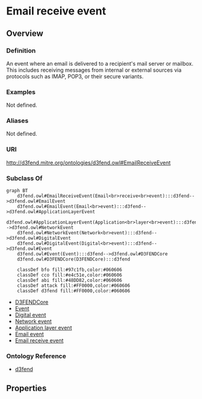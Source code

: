 # Email receive event

## Overview

### Definition
An event where an email is delivered to a recipient's mail server or mailbox. This includes receiving messages from internal or external sources via protocols such as IMAP, POP3, or their secure variants.

### Examples
Not defined.

### Aliases
Not defined.

### URI
http://d3fend.mitre.org/ontologies/d3fend.owl#EmailReceiveEvent

### Subclass Of
```mermaid
graph BT
    d3fend.owl#EmailReceiveEvent(Email<br>receive<br>event):::d3fend-->d3fend.owl#EmailEvent
    d3fend.owl#EmailEvent(Email<br>event):::d3fend-->d3fend.owl#ApplicationLayerEvent
    d3fend.owl#ApplicationLayerEvent(Application<br>layer<br>event):::d3fend-->d3fend.owl#NetworkEvent
    d3fend.owl#NetworkEvent(Network<br>event):::d3fend-->d3fend.owl#DigitalEvent
    d3fend.owl#DigitalEvent(Digital<br>event):::d3fend-->d3fend.owl#Event
    d3fend.owl#Event(Event):::d3fend-->d3fend.owl#D3FENDCore
    d3fend.owl#D3FENDCore(D3FENDCore):::d3fend
    
    classDef bfo fill:#97c1fb,color:#060606
    classDef cco fill:#e4c51e,color:#060606
    classDef abi fill:#48DD82,color:#060606
    classDef attack fill:#FF0000,color:#060606
    classDef d3fend fill:#FF0000,color:#060606
```

- [D3FENDCore](/docs/ontology/reference/model/D3FENDCore/D3FENDCore.md)
- [Event](/docs/ontology/reference/model/D3FENDCore/Event/Event.md)
- [Digital event](/docs/ontology/reference/model/D3FENDCore/Event/Digital%20event/Digital%20event.md)
- [Network event](/docs/ontology/reference/model/D3FENDCore/Event/Digital%20event/Network%20event/Network%20event.md)
- [Application layer event](/docs/ontology/reference/model/D3FENDCore/Event/Digital%20event/Network%20event/Application%20layer%20event/Application%20layer%20event.md)
- [Email event](/docs/ontology/reference/model/D3FENDCore/Event/Digital%20event/Network%20event/Application%20layer%20event/Email%20event/Email%20event.md)
- [Email receive event](/docs/ontology/reference/model/D3FENDCore/Event/Digital%20event/Network%20event/Application%20layer%20event/Email%20event/Email%20receive%20event/Email%20receive%20event.md)


### Ontology Reference
- [d3fend](http://d3fend.mitre.org/ontologies/d3fend.owl#)

## Properties
